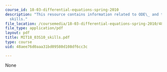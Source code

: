 ```yaml
---
course_id: 18-03-differential-equations-spring-2010
description: "This resource contains information related to ODE\_ and ten\_essential\_\
  skills."
file_location: /coursemedia/18-03-differential-equations-spring-2010/48aee76d0aaa31bd09580d108df6cc3c_MIT18_03S10_skills.pdf
file_type: application/pdf
layout: pdf
title: MIT18_03S10_skills.pdf
type: course
uid: 48aee76d0aaa31bd09580d108df6cc3c

---
```

None